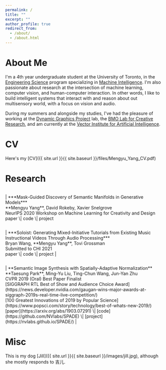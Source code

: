 ```yaml
---
permalink: /
title: ""
excerpt: ""
author_profile: true
redirect_from: 
  - /about/
  - /about.html
---
```


About Me
======
I'm a 4th year undergraduate student at the University of Toronto, in the [Engineering Science](https://engsci.utoronto.ca/explore_our_program/about_engsci/) program specializing in [Machine Intelligence](https://engsci.utoronto.ca/explore_our_program/majors/machine-intelligence/). I'm also passionate about research at the intersection of machine learning, computer vision, and human-computer interaction. In other words, I like to build intelligent systems that interact with and reason about out multisensory world, with a focus on vision and audio. 

During my summers and alongside my studies, I've had the pleasure of working at the [Dynamic Graphics Project](https://www.dgp.toronto.edu/) lab, the [BMO Lab for Creative Research](https://bmolab.artsci.utoronto.ca/), and am currently at the [Vector Institute for Artificial Intelligence](https://vectorinstitute.ai/).  

CV
======
Here's my [CV]({{ site.url }}{{ site.baseurl }}/files/Mengyu_Yang_CV.pdf)

Research 
======
<figure style="width: 50px"> <img src="{{ site.url }}{{ site.baseurl }}/images/valley.gif" alt=""> </figure> | ***Mask-Guided Discovery of Semantic Manifolds in Generative Models***<br/>**Mengyu Yang**, David Rokeby, Xavier Snelgrove <br/> NeurIPS 2020 Workshop on Machine Learning for Creativity and Design <br/> paper \| code \| project 
<figure style="width: 300px"> <img src="{{ site.url }}{{ site.baseurl }}/images/guitar.png" alt=""> </figure> | ***Soloist: Generating Mixed-Initiative Tutorials from Existing Music Instructional Videos Through Audio Processing***<br/>Bryan Wang, **Mengyu Yang**, Tovi Grossman <br/> Submitted to CHI 2021 <br/> paper \| code \| project 
| <figure style="width: 120px"> <img src="{{ site.url }}{{ site.baseurl }}/images/valley.gif" alt=""> </figure> | **Semantic Image Synthesis with Spatially-Adaptive Normalization**<br/>**Taesung Park**, Ming-Yu Liu, Ting-Chun Wang, Jun-Yan Zhu<br/>CVPR 2019 (Oral) Best Paper Finalist <br/> [SIGGRAPH RTL Best of Show and Audience Choice Award](https://news.developer.nvidia.com/gaugan-wins-major-awards-at-siggraph-2019s-real-time-live-competition/) <br/> [100 Greatest Innovations of 2019 by Popular Science](https://www.popsci.com/story/technology/best-of-whats-new-2019/) <br/> [paper](https://arxiv.org/abs/1903.07291) \| [code](https://github.com/NVlabs/SPADE) \| [project](https://nvlabs.github.io/SPADE/) |

Misc
======
This is my dog [Jill]({{ site.url }}{{ site.baseurl }}/images/jill.jpg), although she mostly responds to 吉儿. 
